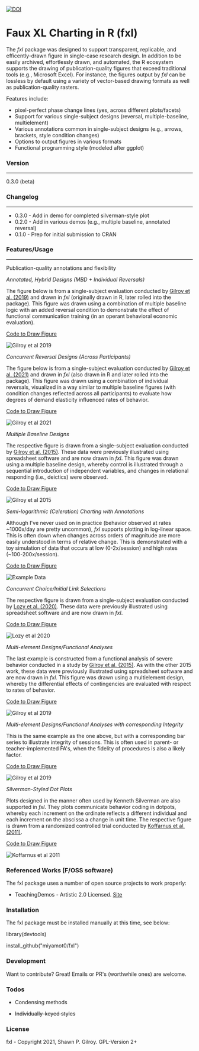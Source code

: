 [![DOI](https://zenodo.org/badge/357648823.svg)](https://zenodo.org/badge/latestdoi/357648823)

# Faux XL Charting in R (fxl)

The _fxl_ package was designed to support transparent, replicable, and efficently-drawn figure in single-case research design. In addition to be easily archived, effortlessly drawn, and automated, the R ecosystem supports the drawing of publication-quality figures that exceed traditional tools (e.g., Microsoft Excel). For instance, the figures output by _fxl_ can be lossless by default using a variety of vector-based drawing formats as well as publication-quality rasters.

Features include:
 - pixel-perfect phase change lines (yes, across different plots/facets)
 - Support for various single-subject designs (reversal, multiple-baseline, multielement)
 - Various annotations common in single-subject designs (e.g., arrows, brackets, style condition changes)
 - Options to output figures in various formats
 - Functional programming style (modeled after ggplot)

### Version

------

0.3.0 (beta)

### Changelog

------

* 0.3.0 - Add in demo for completed silverman-style plot
* 0.2.0 - Add in various demos (e.g., multiple baseline, annotated reversal)
* 0.1.0 - Prep for initial submission to CRAN

### Features/Usage

------

Publication-quality annotations and flexibility

*Annotated, Hybrid Designs (MBD + Individual Reversals)*

The figure below is from a single-subject evaluation conducted by [Gilroy et al. (2019)](https://doi.org/10.1080/17518423.2019.1646342) and drawn in *fxl* (originally drawn in R, later rolled into the package). This figure was drawn using a combination of multiple baseline logic with an added reversal condition to demonstrate the effect of functional communication training (in an operant behavioral economic evaluation).

[Code to Draw Figure](https://github.com/miyamot0/fxl/blob/main/demo/annotatedplot.R)

![Gilroy et al 2019](https://github.com/miyamot0/fxl/blob/main/man/figures/annotatedfigure2.svg?raw=true)

*Concurrent Reversal Designs (Across Participants)*

The figure below is from a single-subject evaluation conducted by [Gilroy et al. (2021)](https://doi.org/10.1002/jaba.826) and drawn in *fxl* (also drawn in R and later rolled into the package). This figure was drawn using a combination of individual reversals, visualized in a way similar to multiple baseline figures (with condition changes reflected across all participants) to evaluate how degrees of demand elasticity influenced rates of behavior.

[Code to Draw Figure](https://github.com/miyamot0/fxl/blob/main/demo/concurrentplot.R)

![Gilroy et al 2021](https://github.com/miyamot0/fxl/blob/main/man/figures/concurrentfigure.svg?raw=true)

*Multiple Baseline Designs*

The respective figure is drawn from a single-subject evaluation conducted by [Gilroy et al. (2015)](https://doi.org/10.1016/j.rasd.2015.04.004). These data were previously illustrated using spreadsheet software and are now drawn in *fxl*. This figure was drawn using a multiple baseline design, whereby control is illustrated through a sequential introduction of independent variables, and changes in relational responding (i.e., deictics) were observed. 

[Code to Draw Figure](https://github.com/miyamot0/fxl/blob/main/demo/multiplebaselineplot.R)

![Gilroy et al 2015](https://github.com/miyamot0/fxl/blob/main/man/figures/multiplebaselinefigure.svg?raw=true)

*Semi-logarithmic (Celeration) Charting with Annotations*

Although I've never used on in practice (behavior observed at rates ~1000x/day are pretty uncommon), _fxl_ supports plotting in log-linear space. This is often down when changes across orders of magnitude are more easily understood in terms of relative change. This is demonstrated with a toy simulation of data that occurs at low (0-2x/session) and high rates (~100-200x/session).

[Code to Draw Figure](https://github.com/miyamot0/fxl/blob/main/demo/semilogplot.R)

![Example Data](https://github.com/miyamot0/fxl/blob/main/man/figures/semilogfigure.svg?raw=true)

*Concurrent Choice/Initial Link Selections*

The respective figure is drawn from a single-subject evaluation conducted by [Lozy et al. (2020)](https://doi.org/10.1002/jaba.677). These data were previously illustrated using spreadsheet software and are now drawn in *fxl*.

[Code to Draw Figure](https://github.com/miyamot0/fxl/blob/main/demo/cumulativeplot.R)

![Lozy et al 2020](https://github.com/miyamot0/fxl/blob/main/man/figures/cumulativefigure.svg?raw=true)

*Multi-element Designs/Functional Analyses*

The last example is constructed from a functional analysis of severe behavior conducted in a study by [Gilroy et al. (2015)](https://doi.org/10.1016/j.rasd.2015.04.004). As with the other 2015 work, these data were previously illustrated using spreadsheet software and are now drawn in *fxl*. This figure was drawn using a multielement design, whereby the differential effects of contingencies are evaluated with respect to rates of behavior. 

[Code to Draw Figure](https://github.com/miyamot0/fxl/blob/main/demo/faplot.R)

![Gilroy et al 2019](https://github.com/miyamot0/fxl/blob/main/man/figures/fafigure.svg?raw=true)

*Multi-element Designs/Functional Analyses with corresponding Integrity*

This is the same example as the one above, but with a corresponding bar series to illustrate integrity of sessions. This is often used in parent- or teacher-implemented FA's, when the fidelity of procedures is also a likely factor.

[Code to Draw Figure](https://github.com/miyamot0/fxl/blob/main/demo/faplotintegrity.R)

![Gilroy et al 2019](https://github.com/miyamot0/fxl/blob/main/man/figures/fafigureintegrity.svg?raw=true)

*Silverman-Styled Dot Plots*

Plots designed in the manner often used by Kenneth Silverman are also supported in *fxl*. They plots communicate behavior coding in dotpots, whereby each increment on the ordinate reflects a different individual and each increment on the abscissa a change in unit time. The respective figure is drawn from a randomized controlled trial conducted by [Koffarnus et al. (2011)](https://doi.org/10.1093/alcalc/agr057).

[Code to Draw Figure](https://github.com/miyamot0/fxl/blob/main/demo/silvermanplot.R)

![Koffarnus et al 2011](https://github.com/miyamot0/fxl/blob/main/man/figures/silvermanplot.svg?raw=true)

### Referenced Works (F/OSS software)

The fxl package uses a number of open source projects to work properly:

* TeachingDemos - Artistic 2.0 Licensed. [Site](https://cran.r-project.org/web/packages/TeachingDemos/index.html)

### Installation

The fxl package must be installed manually at this time, see below: 

library(devtools)

install_github("miyamot0/fxl")

### Development

Want to contribute? Great! Emails or PR's (worthwhile ones) are welcome.

### Todos

* Condensing methods

* ~~Individually-keyed styles~~

### License

fxl - Copyright 2021, Shawn P. Gilroy. GPL-Version 2+
